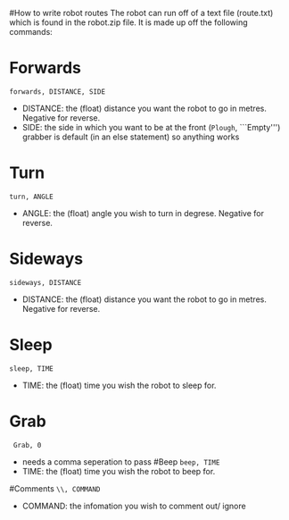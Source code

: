 #How to write robot routes
The robot can run off of a text file (route.txt) which is found in the robot.zip file. It is made up off the following commands:
# Forwards
```forwards, DISTANCE, SIDE``` 
- DISTANCE: the (float) distance you want the robot to go in metres. Negative for reverse.
- SIDE: the side in which you want to be at the front (```Plough```, ```Empty''') grabber is default (in an else statement) so anything works
# Turn
```turn, ANGLE```
- ANGLE: the (float) angle you wish to turn in degrese. Negative for reverse.
# Sideways
```sideways, DISTANCE```
- DISTANCE: the (float) distance you want the robot to go in metres. Negative for reverse.
# Sleep
```sleep, TIME```
- TIME: the (float) time you wish the robot to sleep for.
# Grab
``` Grab, 0```
- needs a comma seperation to pass
#Beep
```beep, TIME```
- TIME: the (float) time you wish the robot to beep for.



#Comments
```\\, COMMAND```
- COMMAND: the infomation you wish to comment out/ ignore
